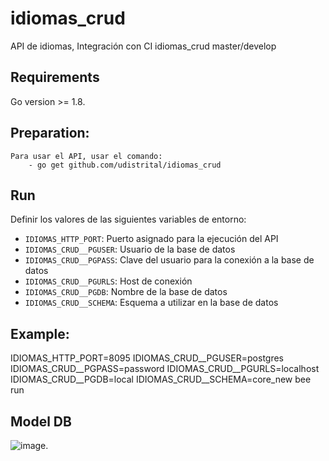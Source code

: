 # idiomas_crud
API de idiomas, Integración con CI
idiomas_crud master/develop
 ## Requirements
Go version >= 1.8.
 ## Preparation:
    Para usar el API, usar el comando:
        - go get github.com/udistrital/idiomas_crud
 ## Run
 Definir los valores de las siguientes variables de entorno:
  - `IDIOMAS_HTTP_PORT`: Puerto asignado para la ejecución del API
 - `IDIOMAS_CRUD__PGUSER`: Usuario de la base de datos
 - `IDIOMAS_CRUD__PGPASS`: Clave del usuario para la conexión a la base de datos  
 - `IDIOMAS_CRUD__PGURLS`: Host de conexión
 - `IDIOMAS_CRUD__PGDB`: Nombre de la base de datos
 - `IDIOMAS_CRUD__SCHEMA`: Esquema a utilizar en la base de datos
 ## Example:
IDIOMAS_HTTP_PORT=8095 IDIOMAS_CRUD__PGUSER=postgres IDIOMAS_CRUD__PGPASS=password IDIOMAS_CRUD__PGURLS=localhost IDIOMAS_CRUD__PGDB=local IDIOMAS_CRUD__SCHEMA=core_new bee run
 ## Model DB
![image](https://github.com/udistrital/idiomas_crud/blob/develop/modelo_idiomas_crud.png).
